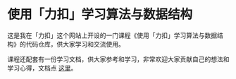 # 使用「力扣」学习算法与数据结构

这是我在「力扣」这个网站上开设的一门课程《使用「力扣」学习算法与数据结构》的代码仓库，供大家学习和交流使用。

课程还配套有一份学习文档，供大家参考和学习，非常欢迎大家贡献自己的想法和学习心得，文档点 [这里](https://docs.qq.com/doc/DUFlpUGdHcXpxSVVO)。